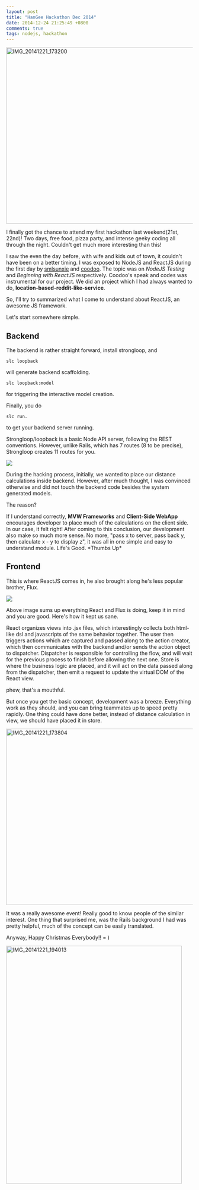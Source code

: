 ```yaml
---
layout: post
title: "HanGee Hackathon Dec 2014"
date: 2014-12-24 21:25:49 +0800
comments: true
tags: nodejs, hackathon
---
```


<a href="https://www.flickr.com/photos/129247110@N02/16092912371" title="IMG_20141221_173200 by Mickey Chen, on Flickr"><img src="https://farm8.staticflickr.com/7467/16092912371_0d7881bb0e_z.jpg" width="640" height="474" alt="IMG_20141221_173200"></a>

I finally got the chance to attend my first hackathon last weekend(21st, 22nd)!
Two days, free food, pizza party, and intense geeky coding all through the night. Couldn't
get much more interesting than this!

I saw the even the day before, with wife and kids out of town, it couldn't
have been on a better timing. I was exposed to NodeJS and ReactJS during the first
day by [smlsunxie](https://github.com/smlsunxie) and [coodoo](https://github.com/coodoo). The
topic was on *NodeJS Testing* and *Beginning with ReactJS* respectively. Coodoo's speak and
codes was instrumental for our project. We did an project which I had always wanted to do,
**location-based-reddit-like-service**.

So, I'll try to summarized what I come to understand about ReactJS, an awesome JS framework.

Let's start somewhere simple.

## Backend

The backend is rather straight forward, install strongloop, and

    slc loopback

will generate backend scaffolding.

    slc loopback:model

for triggering the interactive model creation.

Finally, you do

    slc run.

to get your backend server running.

Strongloop/loopback is a basic Node API server, following the REST conventions. However,
unlike Rails, which has 7 routes (8 to be precise), Strongloop creates 11 routes for you.

<img src="http://strongloop.com/wp-content/uploads/2014/04/985x565xStrongLoop-API-Explorer-2014-04-19-15-49-48-2014-04-19-15-50-53.png.pagespeed.ic.pBlCARX1qr.png">

During the hacking process, initially, we wanted to place our distance calculations inside backend.
However, after much thought, I was convinced otherwise and did not touch the backend code besides
the system generated models.

The reason?

If I understand correctly, **MVW Frameworks** and **Client-Side WebApp**  encourages developer to
place much of the calculations on the client side. In our case, it felt right! After coming to this
conclusion, our development also make so much more sense. No more, "pass x to server, pass back y,
then calculate x - y to display z", it was all in one simple and easy to understand module. Life's
Good. \*Thumbs Up\*

## Frontend
This is where ReactJS comes in, he also brought along he's less popular brother, Flux.

<img src="https://raw.githubusercontent.com/facebook/flux/master/docs/img/flux-diagram-white-background.png">

Above image sums up everything React and Flux is doing, keep it in mind and you are good. Here's
how it kept us sane.

React organizes views into .jsx files, which interestingly collects both html-like dsl and javascripts
of the same behavior together. The user then triggers actions which are captured and passed along to
the action creator, which then communicates with the backend and/or sends the action object to dispatcher.
Dispatcher is responsible for controlling the flow, and will wait for the previous process to finish
before allowing the next one. Store is where the business logic are placed, and it will act on the
data passed along from the dispatcher, then emit a request to update the virtual DOM of the React
view.

phew, that's a mouthful.

But once you get the basic concept, development was a breeze. Everything work as they should, and
you can bring teammates up to speed pretty rapidly. One thing could have done better, instead of distance
calculation in view, we should have placed it in store.

<a href="https://www.flickr.com/photos/129247110@N02/16094120682" title="IMG_20141221_173804 by Mickey Chen, on Flickr"><img src="https://farm9.staticflickr.com/8659/16094120682_8035ba52f7_z.jpg" width="640" height="474" alt="IMG_20141221_173804"></a>

It was a really awesome event! Really good to know people of the similar interest. One thing that
surprised me, was the Rails background I had was pretty helpful, much of the concept can be easily
translated.

Anyway, Happy Christmas Everybody!! = )

<a href="https://www.flickr.com/photos/129247110@N02/15908746169" title="IMG_20141221_194013 by Mickey Chen, on Flickr"><img src="https://farm8.staticflickr.com/7536/15908746169_8ede4a2a8b_z.jpg" width="474" height="640" alt="IMG_20141221_194013"></a>
